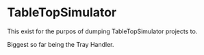 # TableTopSimulator
This exist for the purpos of dumping TableTopSimulator projects to.

Biggest so far being the Tray Handler.